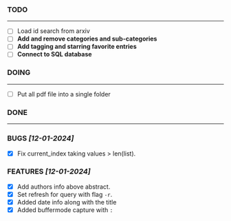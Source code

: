 ### TODO

---

- [ ] Load id search from arxiv
- [ ] **Add and remove categories and sub-categories**
- [ ] **Add tagging and starring favorite entries**
- [ ] **Connect to SQL database**

### DOING

---

- [ ] Put all pdf file into a single folder

### DONE

---

### BUGS _[12-01-2024]_

- [x] Fix current_index taking values > len(list).

### FEATURES _[12-01-2024]_

- [x] Add authors info above abstract.
- [x] Set refresh for query with flag `-r`.
- [x] Added date info along with the title
- [x] Added buffermode capture with `:`
